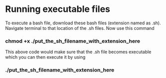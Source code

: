 # Running executable files

To execute a bash file, download these bash files (extension named as .sh).
Navigate terminal to that location of the .sh files.
Now use this command

<h3> chmod +x ./put_the_sh_filename_with_extension_here </h3>

This above code would make sure that the .sh file becomes executable which you can then execute it by using

<h3> ./put_the_sh_filename_with_extension_here </h3>
